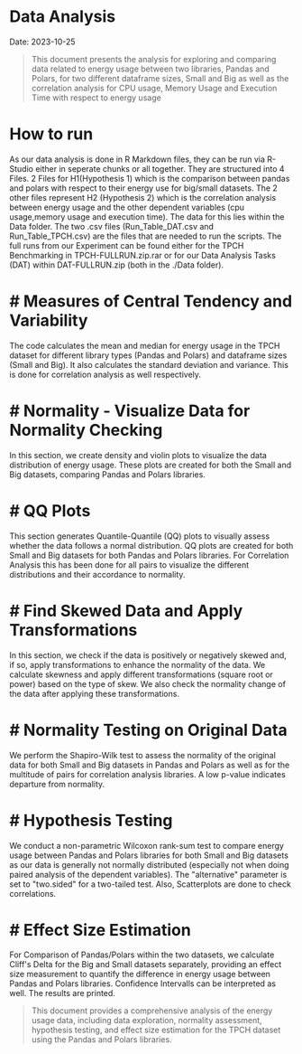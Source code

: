 # Data Analysis

Date: 2023-10-25

>This document presents the analysis for exploring and comparing data related to energy usage between two libraries, Pandas and Polars, for two different dataframe sizes, Small and Big as well as the correlation analysis for CPU usage, Memory Usage and Execution Time with respect to energy usage

# How to run
As our data analysis is done in R Markdown files, they can be run via R-Studio either in seperate chunks or all together. They are structured into 4 Files. 2 Files for H1(Hypothesis 1) which is the comparison between pandas and polars with respect to their energy use for big/small datasets. The 2 other files represent H2 (Hypothesis 2) which is the correlation analysis between energy usage and the other dependent variables (cpu usage,memory usage and execution time). The data for this lies within the Data folder. The two .csv files (Run_Table_DAT.csv and Run_Table_TPCH.csv) are the files that are needed to run the scripts. The full runs from our Experiment can be found either for the TPCH Benchmarking in TPCH-FULLRUN.zip.rar or for our Data Analysis Tasks (DAT) within DAT-FULLRUN.zip (both in the ./Data folder).

# # Measures of Central Tendency and Variability
The code calculates the mean and median for energy usage in the TPCH dataset for different library types (Pandas and Polars) and dataframe sizes (Small and Big). It also calculates the standard deviation and variance. This is done for correlation analysis as well respectively.

# # Normality - Visualize Data for Normality Checking
In this section, we create density and violin plots to visualize the data distribution of energy usage. These plots are created for both the Small and Big datasets, comparing Pandas and Polars libraries.

# # QQ Plots
This section generates Quantile-Quantile (QQ) plots to visually assess whether the data follows a normal distribution. QQ plots are created for both Small and Big datasets for both Pandas and Polars libraries. For Correlation Analysis this has been done for all pairs to visualize the different distributions and their accordance to normality.

# # Find Skewed Data and Apply Transformations
In this section, we check if the data is positively or negatively skewed and, if so, apply transformations to enhance the normality of the data. We calculate skewness and apply different transformations (square root or power) based on the type of skew. We also check the normality change of the data after applying these transformations.

# # Normality Testing on Original Data
We perform the Shapiro-Wilk test to assess the normality of the original data for both Small and Big datasets in Pandas and Polars as well as for the multitude of pairs for correlation analysis libraries. A low p-value indicates departure from normality.

# # Hypothesis Testing
We conduct a non-parametric Wilcoxon rank-sum test to compare energy usage between Pandas and Polars libraries for both Small and Big datasets as our data is generally not normally distributed (especially not when doing paired analysis of the dependent variables). The "alternative" parameter is set to "two.sided" for a two-tailed test. Also, Scatterplots are done to check correlations.

# # Effect Size Estimation
For Comparison of Pandas/Polars within the two datasets, we calculate Cliff's Delta for the Big and Small datasets separately, providing an effect size measurement to quantify the difference in energy usage between Pandas and Polars libraries. Confidence Intervalls can be interpreted as well. The results are printed.

>This document provides a comprehensive analysis of the energy usage data, including data exploration, normality assessment, hypothesis testing, and effect size estimation for the TPCH dataset using the Pandas and Polars libraries.